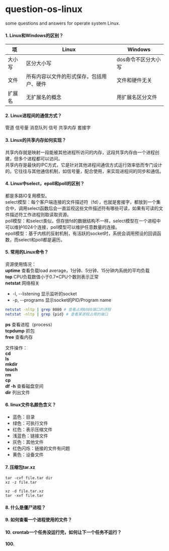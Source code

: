 # question-os-linux
some questions and answers for operate system Linux.

#### 1. Linux和Windows的区别？
项 | Linux | Windows
-|-|-
大小写 | 区分大小写 | dos命令不区分大小写
文件 | 所有内容以文件的形式保存，包括用户、硬件 | 文件和硬件无关
扩展名 | 无扩展名的概念 | 用扩展名区分文件

#### 2. Linux进程间的通信方式？
管道
信号量
消息队列
信号
共享内存
套接字

#### 3. Linux的共享内存如何实现？
共享内存就是映射一段能被其他进程所访问的内存，这段共享内存由一个进程创建，但多个进程都可以访问。<br>
共享内存是最快的IPC方式，它是针对其他进程间通信方式运行效率低而专门设计的。它往往与其他通信机制，如信号量，配合使用，来实现进程间的同步和通信。

#### 4. Linux中select，epoll和poll的区别？
都是多路IO复用模型。<br>
select模型：每个客户端连接的文件描述符（fd），也就是套接字，都放到一个集合中，调用select函数后会一直监视这些文件描述符有哪些可读，如果有可读的文件描述符工作进程则取读取资源。<br>
poll模型：和select类似，但存放fd的数据结构不一样，select模型在一个进程中可以维护1024个连接，poll模型可以维护任意数量的连接。<br>
epoll模型：基于内核的反射机制，有活跃的socket时，系统会调用预设的回调函数，而select和poll都是遍历。

#### 5. 常用的Linux命令？
资源使用情况：<br>
**uptime** 查看负载load average，1分钟、5分钟、15分钟内系统的平均负载<br>
**top** CPU负载数值小于0.7\*CPU个数则表示正常<br>
**netstat** 网络相关<br>
- -l, --listening 显示监听的socket<br>
- -p, --programs 显示socket的PID/Program name<br>
```bash
netstat -nltp | grep 8080 # 查看占用8080端口的进程
netstat -nltp | grep {pid} # 查看某进程占用的端口
```

**ps** 查看进程（process）<br>
**tcpdump** 抓包<br>
**free** 查看内存<br>

文件操作：<br>
**cd**<br>
**ls**<br>
**mkdir**<br>
**touch**<br>
**rm**<br>
**cp**<br>
**df -h** 查看磁盘空间<br>
**dir** 列出文件<br>

#### 6. linux文件名颜色含义？
- 蓝色：目录
- 绿色：可执行文件
- 红色：表示压缩文件
- 浅蓝色：链接文件
- 灰色：其他文件
- 红色闪烁：链接的文件有问题
- 黄色：设备文件

#### 7. 压缩包tar.xz
```shell
tar -cvf file.tar dir
xz -z file.tar

xz -d file.tar.xz
tar -xvf file.tar
```

#### 8. 什么是僵尸进程？

#### 9. 如何查看一个进程使用的文件？

#### 10. crontab一个任务没运行完，如何让下一个任务不运行？










#### 100.
